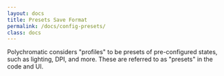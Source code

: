 ```yaml
---
layout: docs
title: Presets Save Format
permalink: /docs/config-presets/
class: docs
---
```


Polychromatic considers "profiles" to be presets of pre-configured states, such
as lighting, DPI, and more. These are referred to as "presets" in the code and UI.
